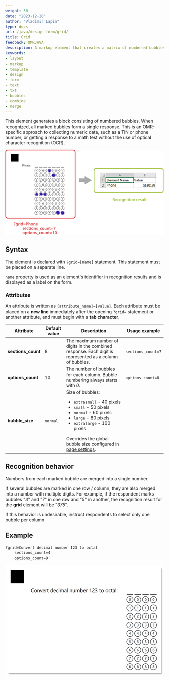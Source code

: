 ```yaml
---
weight: 30
date: "2023-12-20"
author: "Vladimir Lapin"
type: docs
url: /java/design-form/grid/
title: Grid
feedback: OMRJAVA
description: A markup element that creates a matrix of numbered bubbles that are combined into a single answer.
keywords:
- layout
- markup
- template
- design
- form
- text
- txt
- bubbles
- combine
- merge
---
```


This element generates a block consisting of numbered bubbles. When recognized, all marked bubbles form a single response. This is an OMR-specific approach to collecting numeric data, such as a TIN or phone number, or getting a response to a math test without the use of optical character recognition (OCR).

![Grid element](grid.png)

## Syntax

The element is declared with `?grid=[name]` statement. This statement must be placed on a separate line.

`name` property is used as an element's identifier in recognition results and is displayed as a label on the form.

### Attributes

An attribute is written as `[attribute_name]=[value]`. Each attribute must be placed on a **new line** immediately after the opening `?grid=` statement or another attribute, and must begin with a **tab character**.

Attribute | Default value | Description | Usage example
--------- | ------------- | ----------- | -------------
**sections_count** | 8 | The maximum number of digits in the combined response. Each digit is represented as a column of bubbles. | `sections_count=7`
**options_count** | 10 | The number of bubbles for each column. Bubble numbering always starts with _0_. | `options_count=8`
**bubble_size** | `normal` | Size of bubbles:<ul><li>`extrasmall` - 40 pixels</li><li>`small` - 50 pixels</li><li>`normal` - 60 pixels</li><li>`large` - 80 pixels</li><li>`extralarge` - 100 pixels</li></ul>Overrides the global bubble size configured in [page settings](/omr/java/generate-template/page-setup/).

## Recognition behavior

Numbers from each marked bubble are merged into a single number.

If several bubbles are marked in one row / column, they are also merged into a number with multiple digits. For example, if the respondent marks bubbles "_3_" and "_7_" in one row and "_5_" in another, the recognition result for the **grid** element will be "_375_".

If this behavior is undesirable, instruct respondents to select only one bubble per column.

## Example

```text
?grid=Convert decimal number 123 to octal
	sections_count=4
	options_count=9
```

![Horizontal grid example](grid-horizontal.png)
